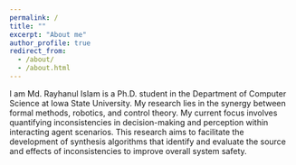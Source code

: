 ```yaml
---
permalink: /
title: ""
excerpt: "About me"
author_profile: true
redirect_from: 
  - /about/
  - /about.html
---
```


I am Md. Rayhanul Islam is a Ph.D. student in the Department of Computer Science at Iowa State University. My research lies in the synergy between formal methods, robotics, and control theory. My current focus involves quantifying inconsistencies in decision-making and perception within interacting agent scenarios. This research aims to facilitate the development of synthesis algorithms that identify and evaluate the source and effects of inconsistencies to improve overall system safety.
